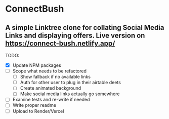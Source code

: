 # ConnectBush

## A simple Linktree clone for collating Social Media Links and displaying offers. Live version on https://connect-bush.netlify.app/

TODO:

- [x] Update NPM packages
- [ ] Scope what needs to be refactored
  - [ ] Show fallback if no available links
  - [ ] Auth for other user to plug in their airtable deets
  - [ ] Create animated background
  - [ ] Make social media links actually go somewhere
- [ ] Examine tests and re-write if needed
- [ ] Write proper readme
- [ ] Upload to Render/Vercel
